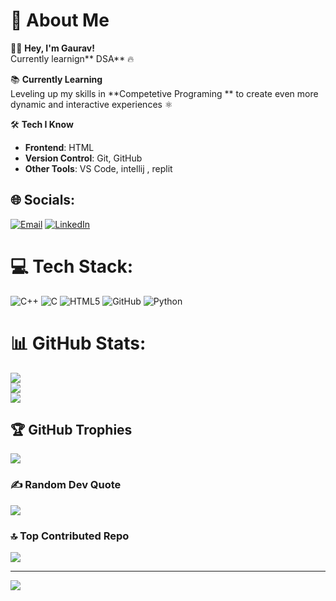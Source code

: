 # 💫 About Me

👨‍💻 **Hey, I'm Gaurav!**  
Currently learnign** DSA** 🔥

📚 **Currently Learning**  
Leveling up my skills in **Competetive Programing ** to create even more dynamic and interactive experiences ⚛️

🛠️ **Tech I Know**  
- **Frontend**: HTML  
- **Version Control**: Git, GitHub  
- **Other Tools**: VS Code,  intellij , replit 


## 🌐 Socials:
[![Email](https://img.shields.io/badge/Email-D14836?logo=gmail&logoColor=white)](mailto:rajputgaurav9582@gmail.com) 
[![LinkedIn](https://img.shields.io/badge/LinkedIn-0A66C2?logo=linkedin&logoColor=white)](https://www.linkedin.com/in/gauravkumar529)





# 💻 Tech Stack:
![C++](https://img.shields.io/badge/c++-%2300599C.svg?style=for-the-badge&logo=c%2B%2B&logoColor=white) ![C](https://img.shields.io/badge/c-%2300599C.svg?style=for-the-badge&logo=c&logoColor=white) ![HTML5](https://img.shields.io/badge/html5-%23E34F26.svg?style=for-the-badge&logo=html5&logoColor=white)   ![GitHub](https://img.shields.io/badge/github-%23121011.svg?style=for-the-badge&logo=github&logoColor=white) ![Python](https://img.shields.io/badge/Python-3776AB?style=for-the-badge&logo=python&logoColor=white)  
# 📊 GitHub Stats:
![](https://github-readme-stats.vercel.app/api?username=GauravKumar529&theme=dark&hide_border=false&include_all_commits=true&count_private=true)<br/>
![](https://github-readme-streak-stats.herokuapp.com/?user=GauravKumar529&theme=dark&hide_border=false)<br/>
![](https://github-readme-stats.vercel.app/api/top-langs/?username=GauravKumar529&theme=dark&hide_border=false&include_all_commits=true&count_private=true&layout=compact)

## 🏆 GitHub Trophies
![](https://github-profile-trophy.vercel.app/?username=GauravKumar529&theme=radical&no-frame=false&no-bg=true&margin-w=4)

### ✍️ Random Dev Quote
![](https://quotes-github-readme.vercel.app/api?type=horizontal&theme=radical)

### 🔝 Top Contributed Repo
![](https://github-contributor-stats.vercel.app/api?username=GauravKumar529&limit=5&theme=dark&combine_all_yearly_contributions=true)

---
[![](https://visitcount.itsvg.in/api?id=GauravKumar529&icon=0&color=0)](https://visitcount.itsvg.in)

<!-- Proudly created with GPRM ( https://gprm.itsvg.in ) -->
